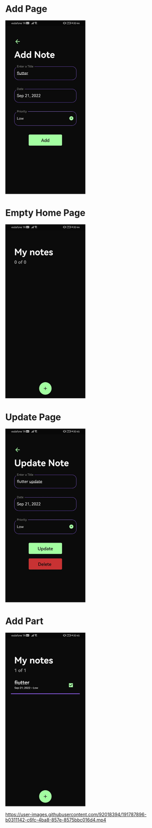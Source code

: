 <h1>Add Page</h1>
<img src="github_images/todo_add.jpeg" width="250">
<h1>Empty Home Page</h1>
<img src="github_images/todo_empty.jpeg" width="250">
<h1>Update Page</h1>
<img src="github_images/todo_update.jpeg" width="250">
<h1>Add Part</h1>
<img src="github_images/todo_line.jpeg" width="250">

https://user-images.githubusercontent.com/92018394/191787896-b0311142-c6fc-4ba8-857e-8575bbc016d4.mp4


